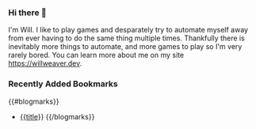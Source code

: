 ### Hi there 👋

I'm Will. I like to play games and desparately try to automate myself away from ever having to do the same thing multiple times. Thankfully there is inevitably more things to automate, and more games to play so I'm very rarely bored. You can learn more about me on my site https://willweaver.dev.

### Recently Added Bookmarks 

{{#blogmarks}}
* [{{title}}]({{url}})
{{/blogmarks}}
